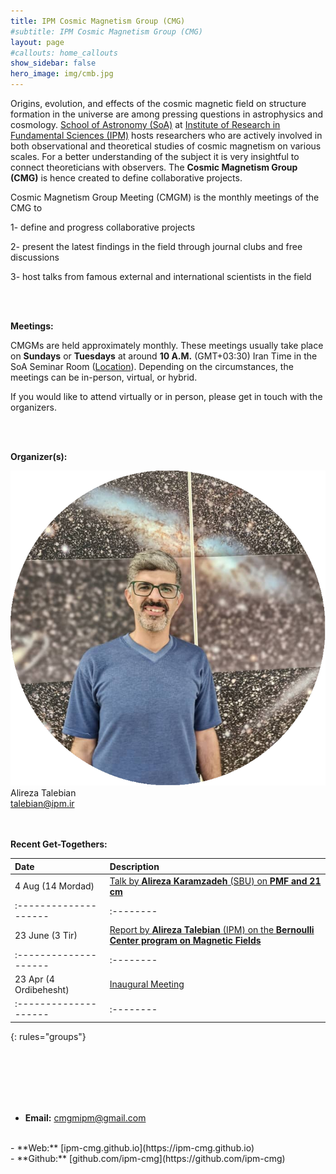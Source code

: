 ```yaml
---
title: IPM Cosmic Magnetism Group (CMG)
#subtitle: IPM Cosmic Magnetism Group (CMG)
layout: page
#callouts: home_callouts
show_sidebar: false
hero_image: img/cmb.jpg
---
```


Origins, evolution, and effects of the cosmic magnetic field on structure formation in the universe are among pressing questions in astrophysics and cosmology.  [School of Astronomy (SoA)](https://astro.ipm.ac.ir/) at [Institute of Research in Fundamental Sciences (IPM)](https://www.ipm.ir/) hosts researchers who are actively involved in both observational and theoretical studies of cosmic magnetism on various scales. For a better understanding of the subject it is very insightful to connect theoreticians with observers. The **Cosmic Magnetism Group (CMG)** is hence created to define collaborative projects.

Cosmic Magnetism Group Meeting (CMGM) is the monthly meetings of the CMG to

1- define and progress collaborative projects

2- present the latest findings in the field through journal clubs and free discussions

3- host talks from famous external and international scientists in the field



<!--
 at the SoA in the IPM. 
--->
<!--- Here are another way to add comments in Markdown:)
		[//]: # (comment) 
--->

<br><br>

**Meetings:**

CMGMs are held approximately monthly. These meetings usually take place on  **Sundays** or **Tuesdays**<!--, *typically on the first Sunday of each month*,--> at around **10 A.M.** (GMT+03:30) Iran Time in the SoA Seminar Room ([Location](https://www.google.com/maps/place/Institute+for+Astronomy/@35.8039058,51.4900625,17z/data=!4m5!3m4!1s0x3f8e051f03317155:0xb31622adb7a45cc1!8m2!3d35.8053223!4d51.4915255)). Depending on the circumstances, the meetings can be in-person, virtual, or hybrid.

If you would like to attend virtually or in person, please get in touch with the organizers.

<br>
<br>

**Organizer(s):**

<div class="container">
  <img src="img/alireza.png" class="image is-128x128">
  <div class="overlay">
  	Alireza Talebian
  	<br>
  	<a href = "mailto: talebian@ipm.ir"> talebian@ipm.ir </a>
  </div>
</div>

<br>
<br>

**Recent Get-Togethers:**


| Date                | Description |
|:--------------------|:--------|
|4 Aug (14 Mordad) |[ Talk by **Alireza Karamzadeh** (SBU) on **PMF and 21 cm**](/Meetings/arxiv/04_08_2024_Alireza_Karamzadeh_21cm_PMF) |
|:--------------------|:--------|
|23 June (3 Tir)      | [Report by **Alireza Talebian** (IPM) on the **Bernoulli Center program on Magnetic Fields**](/Meetings/arxiv/23_06_2024_Alireza_Talebian_Bernoulli_Program) |
|:--------------------|:--------|:---------|:---------|
|23 Apr (4 Ordibehesht) |[Inaugural Meeting](/Meetings/arxiv/23_04_2024_Inaugural_Meeting) |
|:--------------------|:--------|:---------|:---------|
{: rules="groups"}


<br>
<br>
<!---
**Current Status:**
--->
<br>
<br>
<br>

- **Email:**
<a href = "mailto: cmgmipm@gmail.com"> cmgmipm@gmail.com </a>
<br>
- **Web:** [ipm-cmg.github.io](https://ipm-cmg.github.io)
<br>
- **Github:** [github.com/ipm-cmg](https://github.com/ipm-cmg)



<!---
email: **cmgmipm@gmail.com**

web: **https://ipm-cmg.github.io**

Special thanks to S.Mohammad Hosseinirad for his invaluable contributions to this website.

[https://github.com/ipm-oam](https://github.com/ipm-oam/ipm-oam.github.io)

[ipm-oam.github.io](https://ipm-oam.github.io)
--->

